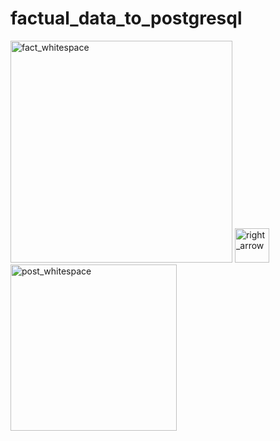 # factual_data_to_postgresql

<p><img width="355" alt="fact_whitespace" src="https://cloud.githubusercontent.com/assets/8240612/16720322/209fd664-4703-11e6-8cc3-3d6d7d458889.png"><a target="_blank" href="http://developer.factual.com/"></a>       <img width="55" alt="right_arrow" src="https://cloud.githubusercontent.com/assets/8240612/16720229/f207b458-4701-11e6-8e76-1fe563fb861d.png">       <img width="266" alt="post_whitespace" src="https://cloud.githubusercontent.com/assets/8240612/16720326/2f373956-4703-11e6-8228-a71489c5e0ef.png"> <a target="_blank" href="https://www.postgresql.org/"></a></p>


